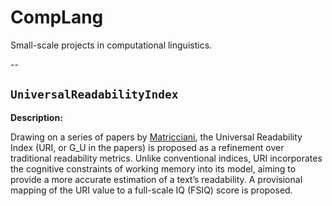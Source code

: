# CompLang
Small-scale projects in computational linguistics.

--

## `UniversalReadabilityIndex`

**Description:**

Drawing on a series of papers by [Matricciani](https://www.mdpi.com/2813-2203/2/2/16), the Universal Readability Index (URI, or G_U in the papers) is proposed as a refinement over traditional readability metrics. Unlike conventional indices, URI incorporates the cognitive constraints of working memory into its model, aiming to provide a more accurate estimation of a text’s readability.
A provisional mapping of the URI value to a full-scale IQ (FSIQ) score is proposed.
